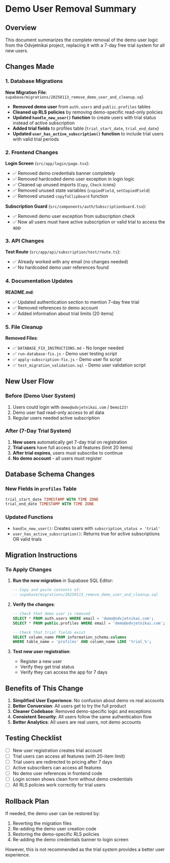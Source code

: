 # Demo User Removal Summary

## Overview

This document summarizes the complete removal of the demo user logic from the Odvjetnikai project, replacing it with a 7-day free trial system for all new users.

## Changes Made

### 1. Database Migrations

**New Migration File**: `supabase/migrations/20250113_remove_demo_user_and_cleanup.sql`

- **Removed demo user** from `auth.users` and `public.profiles` tables
- **Cleaned up RLS policies** by removing demo-specific read-only policies
- **Updated `handle_new_user()` function** to create users with trial status instead of active subscription
- **Added trial fields** to profiles table (`trial_start_date`, `trial_end_date`)
- **Updated `user_has_active_subscription()` function** to include trial users with valid trial periods

### 2. Frontend Changes

**Login Screen** (`src/app/login/page.tsx`):
- ✅ Removed demo credentials banner completely
- ✅ Removed hardcoded demo user exception in login logic
- ✅ Cleaned up unused imports (`Copy`, `Check` icons)
- ✅ Removed unused state variables (`copiedField`, `setCopiedField`)
- ✅ Removed unused `copyToClipboard` function

**Subscription Guard** (`src/components/auth/SubscriptionGuard.tsx`):
- ✅ Removed demo user exception from subscription check
- ✅ Now all users must have active subscription or valid trial to access the app

### 3. API Changes

**Test Route** (`src/app/api/subscription/test/route.ts`):
- ✅ Already worked with any email (no changes needed)
- ✅ No hardcoded demo user references found

### 4. Documentation Updates

**README.md**:
- ✅ Updated authentication section to mention 7-day free trial
- ✅ Removed references to demo account
- ✅ Added information about trial limits (20 items)

### 5. File Cleanup

**Removed Files**:
- ✅ `DATABASE_FIX_INSTRUCTIONS.md` - No longer needed
- ✅ `run-database-fix.js` - Demo user testing script
- ✅ `apply-subscription-fix.js` - Demo user fix script
- ✅ `test_migration_validation.sql` - Demo user validation script

## New User Flow

### Before (Demo User System)
1. Users could login with `demo@odvjetnikai.com` / `Demo123!`
2. Demo user had read-only access to all data
3. Regular users needed active subscription

### After (7-Day Trial System)
1. **New users** automatically get 7-day trial on registration
2. **Trial users** have full access to all features (limit 20 items)
3. **After trial expires**, users must subscribe to continue
4. **No demo account** - all users must register

## Database Schema Changes

### New Fields in `profiles` Table
```sql
trial_start_date TIMESTAMP WITH TIME ZONE
trial_end_date TIMESTAMP WITH TIME ZONE
```

### Updated Functions
- `handle_new_user()`: Creates users with `subscription_status = 'trial'`
- `user_has_active_subscription()`: Returns true for active subscriptions OR valid trials

## Migration Instructions

### To Apply Changes

1. **Run the new migration** in Supabase SQL Editor:
   ```sql
   -- Copy and paste contents of:
   -- supabase/migrations/20250113_remove_demo_user_and_cleanup.sql
   ```

2. **Verify the changes**:
   ```sql
   -- Check that demo user is removed
   SELECT * FROM auth.users WHERE email = 'demo@odvjetnikai.com';
   SELECT * FROM public.profiles WHERE email = 'demo@odvjetnikai.com';
   
   -- Check that trial fields exist
   SELECT column_name FROM information_schema.columns 
   WHERE table_name = 'profiles' AND column_name LIKE 'trial_%';
   ```

3. **Test new user registration**:
   - Register a new user
   - Verify they get trial status
   - Verify they can access the app for 7 days

## Benefits of This Change

1. **Simplified User Experience**: No confusion about demo vs real accounts
2. **Better Conversion**: All users get to try the full product
3. **Cleaner Codebase**: Removed demo-specific logic and exceptions
4. **Consistent Security**: All users follow the same authentication flow
5. **Better Analytics**: All users are real users, not demo accounts

## Testing Checklist

- [ ] New user registration creates trial account
- [ ] Trial users can access all features (with 20-item limit)
- [ ] Trial users are redirected to pricing after 7 days
- [ ] Active subscribers can access all features
- [ ] No demo user references in frontend code
- [ ] Login screen shows clean form without demo credentials
- [ ] All RLS policies work correctly for trial users

## Rollback Plan

If needed, the demo user can be restored by:
1. Reverting the migration files
2. Re-adding the demo user creation code
3. Restoring the demo-specific RLS policies
4. Re-adding the demo credentials banner to login screen

However, this is not recommended as the trial system provides a better user experience.
